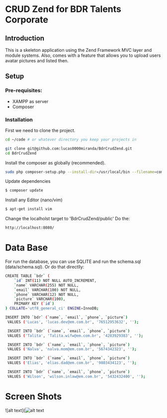 # CRUD Zend for BDR Talents Corporate

## Introduction

This is a skeleton application using the Zend Framework MVC layer and module
systems. Also, comes with a feature that allows you to upload users avatar pictures and listed then.

## Setup

### Pre-requisites:

* XAMPP as server
* Composer

### Installation

First we need to clone the project.

```bash
cd ~/code # or whatever directory you keep your projects in

git clone git@github.com:lucas0000miranda/BdrCrudZend.git
cd BdrCrudZend
```

Install the composer as globally (recommended).
```bash
sudo php composer-setup.php --install-dir=/usr/local/bin --filename=composer
```
Update dependencies
```bash
$ composer update
```

Install any Editor (nano/vim)
```bash
$ apt-get install vim
```
Change the localholst target to 'BdrCrudZend/public'
Do the:
```bash
http://localhost:8080/
```

# Data Base

For run the database, you can use SQLITE and run the schema.sql (data/schema.sql). Or do that directlly:
```bash
CREATE TABLE `bdr` (
    `id` INT(11) NOT NULL AUTO_INCREMENT,
    `name` VARCHAR(255) NOT NULL,
    `email` VARCHAR(100) NOT NULL,
    `phone` VARCHAR(12) NOT NULL,
    `picture` VARCHAR(100),
    PRIMARY KEY (`id`)
) COLLATE='utf8_general_ci' ENGINE=InnoDB;

INSERT INTO `bdr` (`name`, `email`, `phone`, `picture`)
 VALUES ('Lucas', 'lucas.dev@em.com.br', '76512953632', '');

 INSERT INTO `bdr` (`name`, `email`, `phone`, `picture`)
 VALUES ('Talita', 'Talita.wifw@em.com.br', '4283929383', '');

 INSERT INTO `bdr` (`name`, `email`, `phone`, `picture`)
 VALUES ('Nalva', 'nalva.mom@em.com.br', '5674342323', '');

 INSERT INTO `bdr` (`name`, `email`, `phone`, `picture`)
 VALUES ('Elias', 'elias.dad@em.com.br', '9803434123', '');

 INSERT INTO `bdr` (`name`, `email`, `phone`, `picture`)
 VALUES ('Wilson', 'wilson.inlaw@em.com.br', '5432432400', '');
```

# Screen Shots
![alt text](![alt text](https://github.com/lucas0000miranda/ava/blob/master/prints/Captura%20de%20Tela%202019-11-04%20%C3%A0s%2012.33.03.png)
